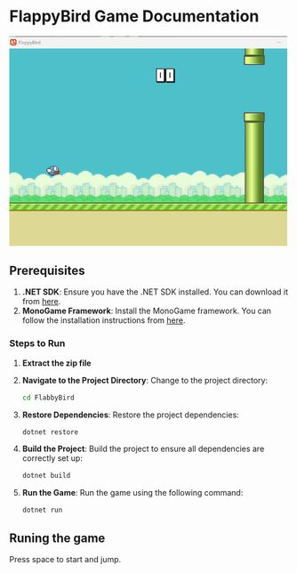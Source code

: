 # FlappyBird Game Documentation

<img src="image.png" alt="alt text" width="500"/>

## Prerequisites

1. **.NET SDK**: Ensure you have the .NET SDK installed. You can download it from [here](https://dotnet.microsoft.com/download).
2. **MonoGame Framework**: Install the MonoGame framework. You can follow the installation instructions from [here](https://docs.monogame.net/articles/getting_started/index.html).

### Steps to Run

1. **Extract the zip file**

2. **Navigate to the Project Directory**: Change to the project directory:

    ```sh
    cd FlabbyBird
    ```

3. **Restore Dependencies**: Restore the project dependencies:

    ```sh
    dotnet restore
    ```

4. **Build the Project**: Build the project to ensure all dependencies are correctly set up:

    ```sh
    dotnet build
    ```

5. **Run the Game**: Run the game using the following command:

    ```sh
    dotnet run
    ```

## Runing the game

Press space to start and jump. 